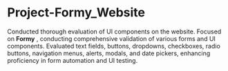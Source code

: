 # Project-Formy_Website
Conducted thorough evaluation of UI components on the website.
Focused on **Formy** , conducting comprehensive validation of various forms and UI components.
Evaluated text fields, buttons, dropdowns, checkboxes, radio buttons, navigation menus, alerts, modals, and date pickers, enhancing
proficiency in form automation and UI testing.
